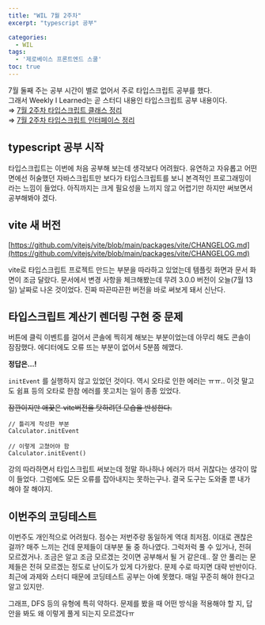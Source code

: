 ```yaml
---
title: "WIL 7월 2주차"
excerpt: "typescript 공부"

categories:
  - WIL
tags:
  - '제로베이스 프론트엔드 스쿨'
toc: true
---
```


7월 둘째 주는 공부 시간이 별로 없어서 주로 타입스크립트 공부를 했다.  
그래서 Weekly I Learned는 곧 스터디 내용인 타입스크립트 공부 내용이다.  
⇒ <a href="/typescript/typescript-basic-2/" target="_blank">7월 2주차 타입스크립트 클래스 정리</a>  
⇒ <a href="/typescript/typescript-basic-3/" target="_blank">7월 2주차 타입스크립트 인터페이스 정리</a>

## typescript 공부 시작
타입스크립트는 이번에 처음 공부해 보는데 생각보다 어려웠다. 유연하고 자유롭고 어떤 면에선 허술했던 자바스크립트만 보다가 타입스크립트를 보니 본격적인 프로그래밍이라는 느낌이 들었다. 아직까지는 크게 필요성을 느끼지 않고 어렵기만 하지만 써보면서 공부해봐야 겠다.

## vite 새 버전

[https://github.com/vitejs/vite/blob/main/packages/vite/CHANGELOG.md](https://github.com/vitejs/vite/blob/main/packages/vite/CHANGELOG.md)

vite로 타입스크립트 프로젝트 만드는 부분을 따라하고 있었는데 템플릿 화면과 문서 화면이 조금 달랐다. 문서에서 변경 사항을 체크해봤는데 무려 3.0.0 버전이 오늘(7월 13일) 날짜로 나온 것이었다. 진짜 따끈따끈한 버전을 바로 써보게 돼서 신난다. 


## 타입스크립트 계산기 렌더링 구현 중 문제

버튼에 클릭 이벤트를 걸어서 콘솔에 찍히게 해보는 부분이었는데 아무리 해도 콘솔이 잠잠했다. 에디터에도 오류 뜨는 부분이 없어서 5분쯤 헤맸다. 

**정답은…!** 

`initEvent` 를 실행하지 않고 있었던 것이다. 역시 오타로 인한 에러는 ㅠㅠ.. 이것 말고도 쉼표 등의 오타로 한참 에러를 못고치는 일이 종종 있었다. 

~~잠깐이지만 애꿎은 vite버전을 탓하려던 모습을 반성한다.~~ 

```tsx
// 틀리게 작성한 부분
Calculator.initEvent

// 이렇게 고쳤어야 함
Calculator.initEvent()
```

강의 따라하면서 타입스크립트 써보는데 정말 하나하나 에러가 떠서 귀찮다는 생각이 많이 들었다. 그럼에도 모든 오류를 잡아내지는 못하는구나. 결국 도구는 도와줄 뿐 내가 해야 잘 해야지.  


## 이번주의 코딩테스트

이번주도 개인적으로 어려웠다. 점수는 저번주랑 동일하게 역대 최저점. 이대로 괜찮은 걸까? 매주 느끼는 건데 문제들이 대부분 둘 중 하나였다. 그럭저럭 풀 수 있거나, 전혀 모르겠거나. 조금은 알고 조금 모르겠는 것이면 공부해서 될 거 같은데.. 잘 안 풀리는 문제들은 전혀 모르겠는 정도로 난이도가 있게 다가왔다. 문제 수로 따지면 대략 반반이다. 최근에 과제와 스터디 때문에 코딩테스트 공부는 아예 못했다. 매일 꾸준히 해야 한다고 알고 있지만.  

그래프, DFS 등의 유형에 특히 약하다. 문제를 봤을 때 어떤 방식을 적용해야 할 지, 답안을 봐도 왜 이렇게 풀게 되는지 모르겠다ㅠ



